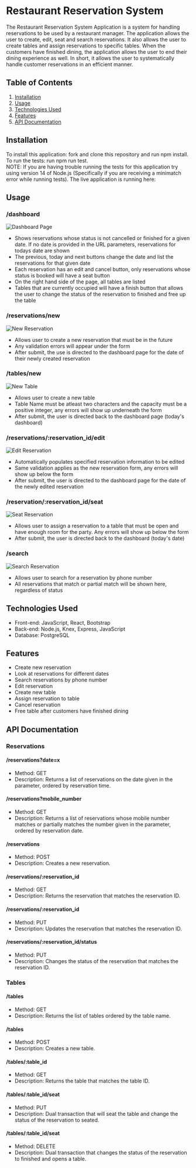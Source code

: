 # Restaurant Reservation System

The Restaurant Reservation System Application is a system for handling reservations to be used by a restaurant manager. The application allows the user to create, edit, seat and search reservations. It also allows the user to create tables and assign reservations to specific tables. When the customers have finished dining, the application allows the user to end their dining experience as well. In short, it allows the user to systematically handle customer reservations in an efficient manner. 

## Table of Contents

1. [Installation](#installation)
2. [Usage](#usage)
3. [Technologies Used](#technologies-used)
4. [Features](#features)
5. [API Documentation](#API-documentation)

## Installation

To install this application: fork and clone this repository and run npm install.  
To run the tests: run npm run test.   
NOTE: If you are having trouble running the tests for this application try using version 14 of Node.js (Specifically if you are receiving a minimatch error while running tests).
The live application is running here: 

## Usage

### /dashboard
![Dashboard Page](https://github.com/Kyle-Haesler/Capstone-Restaurant-Reservation-System/blob/main/images/DashboardScreenShot.png?raw=true)
- Shows reservations whose status is not cancelled or finished for a given date. If no date is provided in the URL parameters, reservations for todays date are shown
- The previous, today and next buttons change the date and list the reservations for that given date
- Each reservation has an edit and cancel button, only reservations whose status is booked will have a seat button
- On the right hand side of the page, all tables are listed
- Tables that are currently occupied will have a finish button that allows the user to change the status of the reservation to finished and free up the table
### /reservations/new
![New Reservation](https://github.com/Kyle-Haesler/Capstone-Restaurant-Reservation-System/blob/main/images/NewReservationScreenShot.png?raw=true)
- Allows user to create a new reservation that must be in the future
- Any validation errors will appear under the form
- After submit, the use is directed to the dashboard page for the date of their newly created reservation
### /tables/new
![New Table](https://github.com/Kyle-Haesler/Capstone-Restaurant-Reservation-System/blob/main/images/NewTableScreenShot.png?raw=true)
- Allows user to create a new table
- Table Name must be atleast two characters and the capacity must be a positive integer, any errors will show up underneath the form
- After submit, the user is directed back to the dashboard page (today's dashboard)
### /reservations/:reservation_id/edit
![Edit Reservation](https://github.com/Kyle-Haesler/Capstone-Restaurant-Reservation-System/blob/main/images/EditReservationScreenShot.png?raw=true)
- Automatically populates specified reservation information to be edited
- Same validation applies as the new reservation form, any errors will show up below the form
- After submit, the user is directed to the dashboard page for the date of the newly edited reservation
### /reservation/:reservation_id/seat
![Seat Reservation](https://github.com/Kyle-Haesler/Capstone-Restaurant-Reservation-System/blob/main/images/SeatReservationScreenShot.png?raw=true)
- Allows user to assign a reservation to a table that must be open and have enough room for the party. Any errors will show up below the form
- After submit, the user is directed back to the dashboard (today's date)
### /search
![Search Reservation](https://github.com/Kyle-Haesler/Capstone-Restaurant-Reservation-System/blob/main/images/SearchReservationScreenShot.png?raw=true)
- Allows user to search for a reservation by phone number
- All reservations that match or partial match will be shown here, regardless of status

## Technologies Used

- Front-end: JavaScript, React, Bootstrap  
- Back-end: Node.js, Knex, Express, JavaScript  
- Database: PostgreSQL

## Features

- Create new reservation
- Look at reservations for different dates
- Search reservations by phone number
- Edit reservation
- Create new table
- Assign reservation to table
- Cancel reservation
- Free table after customers have finished dining  
## API Documentation

### Reservations
#### /reservations?date=x  
- Method: GET  
- Description: Returns a list of reservations on the date given in the parameter, ordered by reservation time.  

#### /reservations?mobile_number  
- Method: GET  
- Description: Returns a list of reservations whose mobile number matches or partially matches the number given in the parameter, ordered by reservation date.  

#### /reservations
- Method: POST  
- Description: Creates a new reservation.  

#### /reservations/:reservation_id  
- Method: GET  
- Description: Returns the reservation that matches the reservation ID.  

#### /reservations/:reservation_id  
- Method: PUT  
- Description: Updates the reservation that matches the reservation ID.  

#### /reservations/:reservation_id/status  
- Method: PUT  
- Description: Changes the status of the reservation that matches the reservation ID.  

### Tables

#### /tables  
- Method: GET  
- Description: Returns the list of tables ordered by the table name.  

#### /tables  
- Method: POST  
- Description: Creates a new table.  

#### /tables/:table_id  
- Method: GET  
- Description: Returns the table that matches the table ID.  

#### /tables/:table_id/seat  
- Method: PUT  
- Description: Dual transaction that will seat the table and change the status of the reservation to seated.  

#### /tables/:table_id/seat  
- Method: DELETE  
- Description: Dual transaction that changes the status of the reservation to finished and opens a table.  